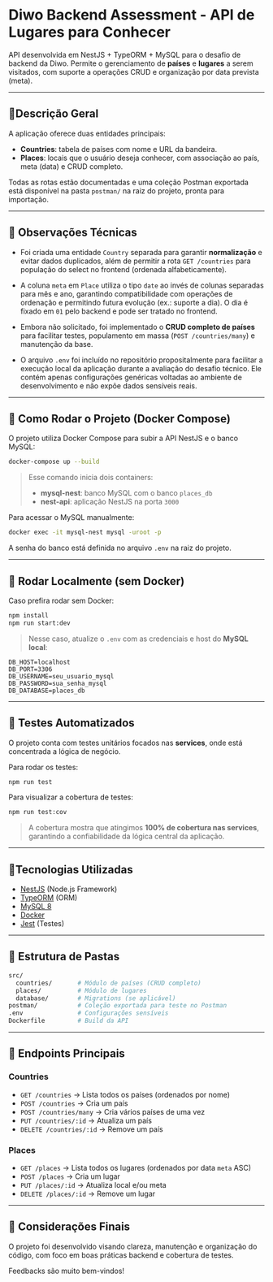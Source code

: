 # Diwo Backend Assessment - API de Lugares para Conhecer

API desenvolvida em NestJS + TypeORM + MySQL para o desafio de backend da Diwo.
Permite o gerenciamento de **países** e **lugares** a serem visitados, com suporte a operações CRUD e organização por data prevista (meta).

---

## 🔹Descrição Geral

A aplicação oferece duas entidades principais:

- **Countries**: tabela de países com nome e URL da bandeira.
- **Places**: locais que o usuário deseja conhecer, com associação ao país, meta (data) e CRUD completo.

Todas as rotas estão documentadas e uma coleção Postman exportada está disponível na pasta `postman/` na raiz do projeto, pronta para importação.

---

## 🔹 Observações Técnicas

- Foi criada uma entidade `Country` separada para garantir **normalização** e evitar dados duplicados, além de permitir a rota `GET /countries` para população do select no frontend (ordenada alfabeticamente).

- A coluna `meta` em `Place` utiliza o tipo `date` ao invés de colunas separadas para mês e ano, garantindo compatibilidade com operações de ordenação e permitindo futura evolução (ex.: suporte a dia). O dia é fixado em `01` pelo backend e pode ser tratado no frontend.

- Embora não solicitado, foi implementado o **CRUD completo de países** para facilitar testes, populamento em massa (`POST /countries/many`) e manutenção da base.

- O arquivo `.env` foi incluído no repositório propositalmente para facilitar a execução local da aplicação durante a avaliação do desafio técnico. Ele contém apenas configurações genéricas voltadas ao ambiente de desenvolvimento e não expõe dados sensíveis reais.

---

## 🔹 Como Rodar o Projeto (Docker Compose)

O projeto utiliza Docker Compose para subir a API NestJS e o banco MySQL:

```bash
docker-compose up --build
```

> Esse comando inicia dois containers:
> - **mysql-nest**: banco MySQL com o banco `places_db`
> - **nest-api**: aplicação NestJS na porta `3000`

Para acessar o MySQL manualmente:

```bash
docker exec -it mysql-nest mysql -uroot -p
```

A senha do banco está definida no arquivo `.env` na raiz do projeto.

---

## 🔹 Rodar Localmente (sem Docker)

Caso prefira rodar sem Docker:

```bash
npm install
npm run start:dev
```

> Nesse caso, atualize o `.env` com as credenciais e host do **MySQL local**:

```env
DB_HOST=localhost
DB_PORT=3306
DB_USERNAME=seu_usuario_mysql
DB_PASSWORD=sua_senha_mysql
DB_DATABASE=places_db
```

---

## 🔹 Testes Automatizados

O projeto conta com testes unitários focados nas **services**, onde está concentrada a lógica de negócio.

Para rodar os testes:
```bash
npm run test
```

Para visualizar a cobertura de testes:
```bash
npm run test:cov
```

> A cobertura mostra que atingimos **100% de cobertura nas services**, garantindo a confiabilidade da lógica central da aplicação.

---

## 🔹Tecnologias Utilizadas

- [NestJS](https://nestjs.com/) (Node.js Framework)
- [TypeORM](https://typeorm.io/) (ORM)
- [MySQL 8](https://www.mysql.com/)
- [Docker](https://www.docker.com/)
- [Jest](https://jestjs.io/) (Testes)

---

## 🔹 Estrutura de Pastas

```bash
src/
  countries/       # Módulo de países (CRUD completo)
  places/          # Módulo de lugares
  database/        # Migrations (se aplicável)
postman/           # Coleção exportada para teste no Postman
.env               # Configurações sensíveis
Dockerfile         # Build da API
```

---

## 🔹 Endpoints Principais

### Countries
- `GET /countries` → Lista todos os países (ordenados por nome)
- `POST /countries` → Cria um país
- `POST /countries/many` → Cria vários países de uma vez
- `PUT /countries/:id` → Atualiza um país
- `DELETE /countries/:id` → Remove um país

### Places
- `GET /places` → Lista todos os lugares (ordenados por data `meta` ASC)
- `POST /places` → Cria um lugar
- `PUT /places/:id` → Atualiza local e/ou meta
- `DELETE /places/:id` → Remove um lugar

---

## 🔹 Considerações Finais

O projeto foi desenvolvido visando clareza, manutenção e organização do código, com foco em boas práticas backend e cobertura de testes. 

Feedbacks são muito bem-vindos!